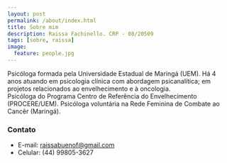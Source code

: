 ```yaml
---
layout: post
permalink: /about/index.html
title: Sobre mim
description: Raissa Fachinello. CRP - 08/20509   
tags: [sobre, raissa]
image:
  feature: people.jpg
---
```

Psicóloga formada pela Universidade Estadual de Maringá (UEM). 
Há 4 anos atuando em psicologia clínica com abordagem psicanalítica; em projetos relacionados ao envelhecimento e à oncologia.  
Psicóloga do Programa Centro de Referência do Envelhecimento (PROCERE/UEM).
Psicóloga voluntária na Rede Feminina de Combate ao Cancêr (Maringá). 
 

### Contato 
* E-mail: raissabuenof@gmail.com
* Celular: (44) 99805-3627
